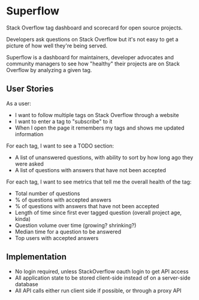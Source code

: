 # Superflow

Stack Overflow tag dashboard and scorecard for open source projects.

Developers ask questions on Stack Overflow but it's not easy to get a picture of how well they're being served.

Superflow is a dashboard for maintainers, developer advocates and community managers to see how "healthy" their projects are on Stack Overflow by analyzing a given tag.

## User Stories

As a user:

* I want to follow multiple tags on Stack Overflow through a website
* I want to enter a tag to "subscribe" to it
* When I open the page it remembers my tags and shows me updated information

For each tag, I want to see a TODO section:

* A list of unanswered questions, with ability to sort by how long ago they were asked
* A list of questions with answers that have not been accepted

For each tag, I want to see metrics that tell me the overall health of the tag:

* Total number of questions
* % of questions with accepted answers
* % of questions with answers that have not been accepted
* Length of time since first ever tagged question (overall project age, kinda)
* Question volume over time (growing? shrinking?)
* Median time for a question to be answered
* Top users with accepted answers

## Implementation

* No login required, unless StackOverflow oauth login to get API access
* All application state to be stored client-side instead of on a server-side database
* All API calls either run client side if possible, or through a proxy API
